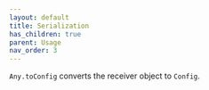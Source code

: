 ```yaml
---
layout: default
title: Serialization
has_children: true
parent: Usage
nav_order: 3
---
```


`Any.toConfig` converts the receiver object to `Config`.

